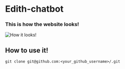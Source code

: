 # Edith-chatbot

### This is how the website looks!

![How it looks!](https://i.imgur.com/d4R2uNY.png)


## How to use it!

```
git clone git@github.com:<your_github_username>/.git
```
